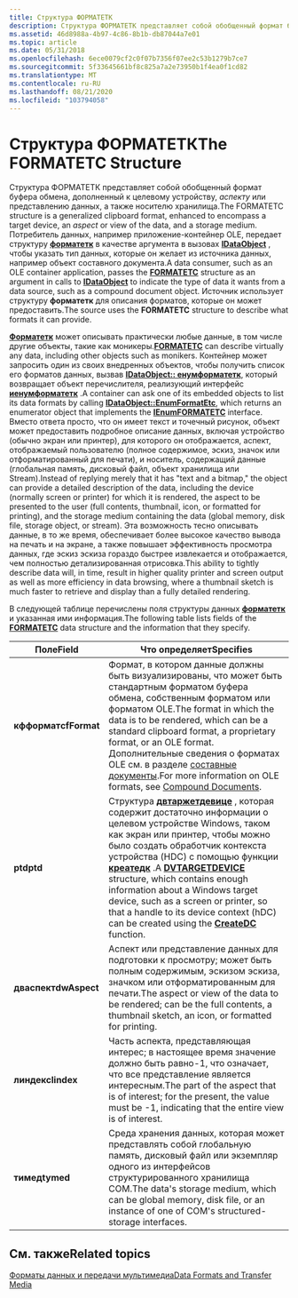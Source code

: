 ```yaml
---
title: Структура ФОРМАТЕТК
description: Структура ФОРМАТЕТК представляет собой обобщенный формат буфера обмена, дополненный к целевому устройству, аспекту или представлению данных, а также носителю хранилища.
ms.assetid: 46d8988a-4b97-4c86-8b1b-db87044a7e01
ms.topic: article
ms.date: 05/31/2018
ms.openlocfilehash: 6ece0079cf2c0f07b7356f07ee2c53b1279b7ce7
ms.sourcegitcommit: 5f33645661bf8c825a7a2e73950b1f4ea0f1cd82
ms.translationtype: MT
ms.contentlocale: ru-RU
ms.lasthandoff: 08/21/2020
ms.locfileid: "103794058"
---
```

# <a name="the-formatetc-structure"></a><span data-ttu-id="4a45f-103">Структура ФОРМАТЕТК</span><span class="sxs-lookup"><span data-stu-id="4a45f-103">The FORMATETC Structure</span></span>

<span data-ttu-id="4a45f-104">Структура ФОРМАТЕТК представляет собой обобщенный формат буфера обмена, дополненный к целевому устройству, *аспекту* или представлению данных, а также носителю хранилища.</span><span class="sxs-lookup"><span data-stu-id="4a45f-104">The FORMATETC structure is a generalized clipboard format, enhanced to encompass a target device, an *aspect* or view of the data, and a storage medium.</span></span> <span data-ttu-id="4a45f-105">Потребитель данных, например приложение-контейнер OLE, передает структуру [**форматетк**](/windows/win32/api/objidl/ns-objidl-formatetc) в качестве аргумента в вызовах [**IDataObject**](/windows/desktop/api/ObjIdl/nn-objidl-idataobject) , чтобы указать тип данных, которые он желает из источника данных, например объект составного документа.</span><span class="sxs-lookup"><span data-stu-id="4a45f-105">A data consumer, such as an OLE container application, passes the [**FORMATETC**](/windows/win32/api/objidl/ns-objidl-formatetc) structure as an argument in calls to [**IDataObject**](/windows/desktop/api/ObjIdl/nn-objidl-idataobject) to indicate the type of data it wants from a data source, such as a compound document object.</span></span> <span data-ttu-id="4a45f-106">Источник использует структуру **форматетк** для описания форматов, которые он может предоставить.</span><span class="sxs-lookup"><span data-stu-id="4a45f-106">The source uses the **FORMATETC** structure to describe what formats it can provide.</span></span>

<span data-ttu-id="4a45f-107">[**Форматетк**](/windows/win32/api/objidl/ns-objidl-formatetc) может описывать практически любые данные, в том числе другие объекты, такие как моникеры.</span><span class="sxs-lookup"><span data-stu-id="4a45f-107">[**FORMATETC**](/windows/win32/api/objidl/ns-objidl-formatetc) can describe virtually any data, including other objects such as monikers.</span></span> <span data-ttu-id="4a45f-108">Контейнер может запросить один из своих внедренных объектов, чтобы получить список его форматов данных, вызвав [**IDataObject:: енумформатетк**](/windows/desktop/api/ObjIdl/nf-objidl-idataobject-enumformatetc), который возвращает объект перечислителя, реализующий интерфейс [**иенумформатетк**](/windows/desktop/api/ObjIdl/nn-objidl-ienumformatetc) .</span><span class="sxs-lookup"><span data-stu-id="4a45f-108">A container can ask one of its embedded objects to list its data formats by calling [**IDataObject::EnumFormatEtc**](/windows/desktop/api/ObjIdl/nf-objidl-idataobject-enumformatetc), which returns an enumerator object that implements the [**IEnumFORMATETC**](/windows/desktop/api/ObjIdl/nn-objidl-ienumformatetc) interface.</span></span> <span data-ttu-id="4a45f-109">Вместо ответа просто, что он имеет текст и точечный рисунок, объект может предоставить подробное описание данных, включая устройство (обычно экран или принтер), для которого он отображается, аспект, отображаемый пользователю (полное содержимое, эскиз, значок или отформатированный для печати), и носитель, содержащий данные (глобальная память, дисковый файл, объект хранилища или Stream).</span><span class="sxs-lookup"><span data-stu-id="4a45f-109">Instead of replying merely that it has "text and a bitmap," the object can provide a detailed description of the data, including the device (normally screen or printer) for which it is rendered, the aspect to be presented to the user (full contents, thumbnail, icon, or formatted for printing), and the storage medium containing the data (global memory, disk file, storage object, or stream).</span></span> <span data-ttu-id="4a45f-110">Эта возможность тесно описывать данные, в то же время, обеспечивает более высокое качество вывода на печать и на экране, а также повышает эффективность просмотра данных, где эскиз эскиза гораздо быстрее извлекается и отображается, чем полностью детализированная отрисовка.</span><span class="sxs-lookup"><span data-stu-id="4a45f-110">This ability to tightly describe data will, in time, result in higher quality printer and screen output as well as more efficiency in data browsing, where a thumbnail sketch is much faster to retrieve and display than a fully detailed rendering.</span></span>

<span data-ttu-id="4a45f-111">В следующей таблице перечислены поля структуры данных [**форматетк**](/windows/win32/api/objidl/ns-objidl-formatetc) и указанная ими информация.</span><span class="sxs-lookup"><span data-stu-id="4a45f-111">The following table lists fields of the [**FORMATETC**](/windows/win32/api/objidl/ns-objidl-formatetc) data structure and the information that they specify.</span></span>



| <span data-ttu-id="4a45f-112">Поле</span><span class="sxs-lookup"><span data-stu-id="4a45f-112">Field</span></span>                   | <span data-ttu-id="4a45f-113">Что определяет</span><span class="sxs-lookup"><span data-stu-id="4a45f-113">Specifies</span></span>                                                                                                                                                                                                                                                                    |
|-------------------------|------------------------------------------------------------------------------------------------------------------------------------------------------------------------------------------------------------------------------------------------------------------------------|
| <span data-ttu-id="4a45f-114">**кфформат**</span><span class="sxs-lookup"><span data-stu-id="4a45f-114">**cfFormat**</span></span><br/> | <span data-ttu-id="4a45f-115">Формат, в котором данные должны быть визуализированы, что может быть стандартным форматом буфера обмена, собственным форматом или форматом OLE.</span><span class="sxs-lookup"><span data-stu-id="4a45f-115">The format in which the data is to be rendered, which can be a standard clipboard format, a proprietary format, or an OLE format.</span></span> <span data-ttu-id="4a45f-116">Дополнительные сведения о форматах OLE см. в разделе [составные документы](compound-documents.md).</span><span class="sxs-lookup"><span data-stu-id="4a45f-116">For more information on OLE formats, see [Compound Documents](compound-documents.md).</span></span><br/>                                          |
| <span data-ttu-id="4a45f-117">**ptd**</span><span class="sxs-lookup"><span data-stu-id="4a45f-117">**ptd**</span></span><br/>      | <span data-ttu-id="4a45f-118">Структура [**двтаржетдевице**](/windows/win32/api/objidl/ns-objidl-dvtargetdevice) , которая содержит достаточно информации о целевом устройстве Windows, таком как экран или принтер, чтобы можно было создать обработчик контекста устройства (HDC) с помощью функции [**креатедк**](/windows/desktop/api/wingdi/nf-wingdi-createdca) .</span><span class="sxs-lookup"><span data-stu-id="4a45f-118">A [**DVTARGETDEVICE**](/windows/win32/api/objidl/ns-objidl-dvtargetdevice) structure, which contains enough information about a Windows target device, such as a screen or printer, so that a handle to its device context (hDC) can be created using the [**CreateDC**](/windows/desktop/api/wingdi/nf-wingdi-createdca) function.</span></span> <br/> |
| <span data-ttu-id="4a45f-119">**дваспект**</span><span class="sxs-lookup"><span data-stu-id="4a45f-119">**dwAspect**</span></span><br/> | <span data-ttu-id="4a45f-120">Аспект или представление данных для подготовки к просмотру; может быть полным содержимым, эскизом эскиза, значком или отформатированным для печати.</span><span class="sxs-lookup"><span data-stu-id="4a45f-120">The aspect or view of the data to be rendered; can be the full contents, a thumbnail sketch, an icon, or formatted for printing.</span></span><br/>                                                                                                                                  |
| <span data-ttu-id="4a45f-121">**линдекс**</span><span class="sxs-lookup"><span data-stu-id="4a45f-121">**lindex**</span></span><br/>   | <span data-ttu-id="4a45f-122">Часть аспекта, представляющая интерес; в настоящее время значение должно быть равно-1, что означает, что все представление является интересным.</span><span class="sxs-lookup"><span data-stu-id="4a45f-122">The part of the aspect that is of interest; for the present, the value must be -1, indicating that the entire view is of interest.</span></span><br/>                                                                                                                                |
| <span data-ttu-id="4a45f-123">**тимед**</span><span class="sxs-lookup"><span data-stu-id="4a45f-123">**tymed**</span></span><br/>    | <span data-ttu-id="4a45f-124">Среда хранения данных, которая может представлять собой глобальную память, дисковый файл или экземпляр одного из интерфейсов структурированного хранилища COM.</span><span class="sxs-lookup"><span data-stu-id="4a45f-124">The data's storage medium, which can be global memory, disk file, or an instance of one of COM's structured-storage interfaces.</span></span><br/>                                                                                                                                   |



 

## <a name="related-topics"></a><span data-ttu-id="4a45f-125">См. также</span><span class="sxs-lookup"><span data-stu-id="4a45f-125">Related topics</span></span>

<dl> <dt>

[<span data-ttu-id="4a45f-126">Форматы данных и передачи мультимедиа</span><span class="sxs-lookup"><span data-stu-id="4a45f-126">Data Formats and Transfer Media</span></span>](data-formats-and-transfer-media.md)
</dt> </dl>

 

